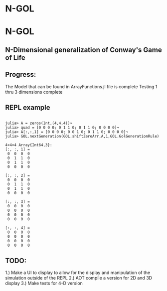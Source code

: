 # N-GOL
# N-GOL
## N-Dimensional generalization of Conway's Game of Life

## Progress:
The Model that can be found in ArrayFunctions.jl file is complete
Testing 1 thru 3 dimensions complete

## REPL example
```

julia> A = zeros(Int,(4,4,4))¬
julia> quad = [0 0 0 0; 0 1 1 0; 0 1 1 0; 0 0 0 0]¬
julia> A[:,:,1] = [0 0 0 0; 0 0 1 0; 0 1 1 0; 0 0 0 0]¬
julia> GOL.nextGeneration(GOL.shiftZeroArr,A,1,GOL.GolGenerationRule)

4×4×4 Array{Int64,3}:
[:, :, 1] =
 0  0  0  0
 0  1  1  0
 0  1  1  0
 0  0  0  0

[:, :, 2] =
 0  0  0  0
 0  1  1  0
 0  1  1  0
 0  0  0  0

[:, :, 3] =
 0  0  0  0
 0  0  0  0
 0  0  0  0
 0  0  0  0

[:, :, 4] =
 0  0  0  0
 0  0  0  0
 0  0  0  0
 0  0  0  0
```

## TODO:
1.) Make a UI to display to allow for the display and manipulation of the simulation outside of the REPL
2.) AOT compile a version for 2D and 3D display
3.) Make tests for 4-D version
